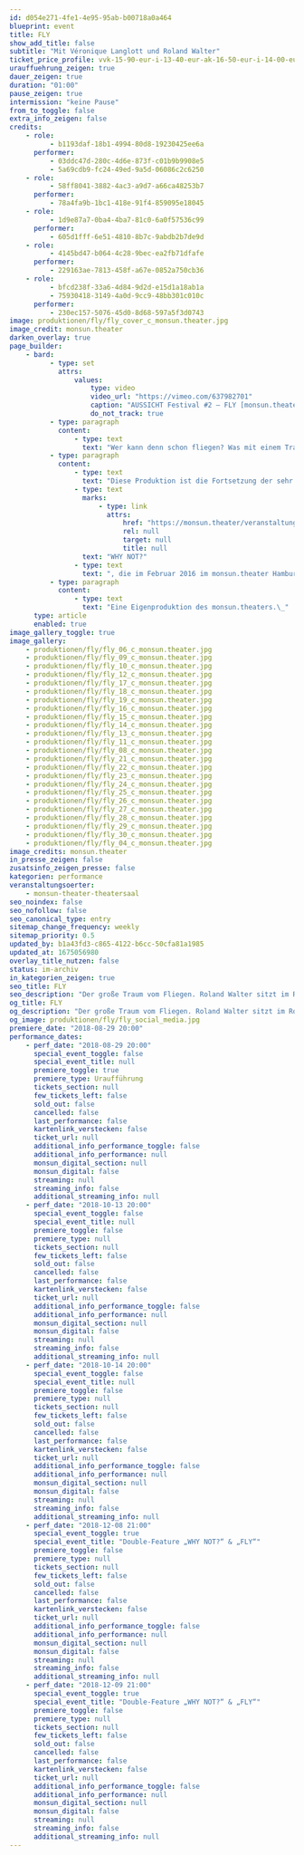 ```yaml
---
id: d054e271-4fe1-4e95-95ab-b00718a0a464
blueprint: event
title: FLY
show_add_title: false
subtitle: "Mit Véronique Langlott und Roland Walter"
ticket_price_profile: vvk-15-90-eur-i-13-40-eur-ak-16-50-eur-i-14-00-eur
urauffuehrung_zeigen: true
dauer_zeigen: true
duration: "01:00"
pause_zeigen: true
intermission: "keine Pause"
from_to_toggle: false
extra_info_zeigen: false
credits:
    - role:
          - b1193daf-18b1-4994-80d8-19230425ee6a
      performer:
          - 03ddc47d-280c-4d6e-873f-c01b9b9908e5
          - 5a69cdb9-fc24-49ed-9a5d-06086c2c6250
    - role:
          - 58ff8041-3882-4ac3-a9d7-a66ca48253b7
      performer:
          - 78a4fa9b-1bc1-418e-91f4-859095e18045
    - role:
          - 1d9e87a7-0ba4-4ba7-81c0-6a0f57536c99
      performer:
          - 605d1fff-6e51-4810-8b7c-9abdb2b7de9d
    - role:
          - 4145bd47-b064-4c28-9bec-ea2fb71dfafe
      performer:
          - 229163ae-7813-458f-a67e-0852a750cb36
    - role:
          - bfcd238f-33a6-4d84-9d2d-e15d1a18ab1a
          - 75930418-3149-4a0d-9cc9-48bb301c010c
      performer:
          - 230ec157-5076-45d0-8d68-597a5f3d0743
image: produktionen/fly/fly_cover_c_monsun.theater.jpg
image_credit: monsun.theater
darken_overlay: true
page_builder:
    - bard:
          - type: set
            attrs:
                values:
                    type: video
                    video_url: "https://vimeo.com/637982701"
                    caption: "AUSSICHT Festival #2 – FLY [monsun.theater, Hamburg]"
                    do_not_track: true
          - type: paragraph
            content:
                - type: text
                  text: "Wer kann denn schon fliegen? Was mit einem Traum beginnt, hört auch wieder mit einem Traum auf. Der große Traum vom Fliegen. Roland Walter sitzt im Rollstuhl, Véronique Langlott nicht. Physisch sind sie beide nicht fürs Fliegen gemacht. Ohne Hilfsmittel ist der Mensch grundsätzlich nicht fähig zu fliegen. Hier sind alle Menschen gleich. Jedoch kann das Gefühl des Fliegens erzeugt werden. FLY ist die Recherche der Leichtigkeit, des sich Fallenlassens, der Befreiung und der Unendlichkeit. Die große Freiheit.\_"
          - type: paragraph
            content:
                - type: text
                  text: "Diese Produktion ist die Fortsetzung der sehr erfolgreichen Eigenproduktion\_"
                - type: text
                  marks:
                      - type: link
                        attrs:
                            href: "https://monsun.theater/veranstaltungen/why-not"
                            rel: null
                            target: null
                            title: null
                  text: "WHY NOT?"
                - type: text
                  text: ", die im Februar 2016 im monsun.theater Hamburg ihre Premiere feierte und seit jeher sowohl innerhalb Deutschlands als aber auch im Ausland immer wieder eingeladen ist."
          - type: paragraph
            content:
                - type: text
                  text: "Eine Eigenproduktion des monsun.theaters.\_"
      type: article
      enabled: true
image_gallery_toggle: true
image_gallery:
    - produktionen/fly/fly_06_c_monsun.theater.jpg
    - produktionen/fly/fly_09_c_monsun.theater.jpg
    - produktionen/fly/fly_10_c_monsun.theater.jpg
    - produktionen/fly/fly_12_c_monsun.theater.jpg
    - produktionen/fly/fly_17_c_monsun.theater.jpg
    - produktionen/fly/fly_18_c_monsun.theater.jpg
    - produktionen/fly/fly_19_c_monsun.theater.jpg
    - produktionen/fly/fly_16_c_monsun.theater.jpg
    - produktionen/fly/fly_15_c_monsun.theater.jpg
    - produktionen/fly/fly_14_c_monsun.theater.jpg
    - produktionen/fly/fly_13_c_monsun.theater.jpg
    - produktionen/fly/fly_11_c_monsun.theater.jpg
    - produktionen/fly/fly_08_c_monsun.theater.jpg
    - produktionen/fly/fly_21_c_monsun.theater.jpg
    - produktionen/fly/fly_22_c_monsun.theater.jpg
    - produktionen/fly/fly_23_c_monsun.theater.jpg
    - produktionen/fly/fly_24_c_monsun.theater.jpg
    - produktionen/fly/fly_25_c_monsun.theater.jpg
    - produktionen/fly/fly_26_c_monsun.theater.jpg
    - produktionen/fly/fly_27_c_monsun.theater.jpg
    - produktionen/fly/fly_28_c_monsun.theater.jpg
    - produktionen/fly/fly_29_c_monsun.theater.jpg
    - produktionen/fly/fly_30_c_monsun.theater.jpg
    - produktionen/fly/fly_04_c_monsun.theater.jpg
image_credits: monsun.theater
in_presse_zeigen: false
zusatsinfo_zeigen_presse: false
kategorien: performance
veranstaltungsoerter:
    - monsun-theater-theatersaal
seo_noindex: false
seo_nofollow: false
seo_canonical_type: entry
sitemap_change_frequency: weekly
sitemap_priority: 0.5
updated_by: b1a43fd3-c865-4122-b6cc-50cfa81a1985
updated_at: 1675056980
overlay_title_nutzen: false
status: im-archiv
in_kategorien_zeigen: true
seo_title: FLY
seo_description: "Der große Traum vom Fliegen. Roland Walter sitzt im Rollstuhl, Véronique Langlott nicht. Physisch sind sie beide nicht fürs Fliegen gemacht."
og_title: FLY
og_description: "Der große Traum vom Fliegen. Roland Walter sitzt im Rollstuhl, Véronique Langlott nicht. Physisch sind sie beide nicht fürs Fliegen gemacht."
og_image: produktionen/fly/fly_social_media.jpg
premiere_date: "2018-08-29 20:00"
performance_dates:
    - perf_date: "2018-08-29 20:00"
      special_event_toggle: false
      special_event_title: null
      premiere_toggle: true
      premiere_type: Uraufführung
      tickets_section: null
      few_tickets_left: false
      sold_out: false
      cancelled: false
      last_performance: false
      kartenlink_verstecken: false
      ticket_url: null
      additional_info_performance_toggle: false
      additional_info_performance: null
      monsun_digital_section: null
      monsun_digital: false
      streaming: null
      streaming_info: false
      additional_streaming_info: null
    - perf_date: "2018-10-13 20:00"
      special_event_toggle: false
      special_event_title: null
      premiere_toggle: false
      premiere_type: null
      tickets_section: null
      few_tickets_left: false
      sold_out: false
      cancelled: false
      last_performance: false
      kartenlink_verstecken: false
      ticket_url: null
      additional_info_performance_toggle: false
      additional_info_performance: null
      monsun_digital_section: null
      monsun_digital: false
      streaming: null
      streaming_info: false
      additional_streaming_info: null
    - perf_date: "2018-10-14 20:00"
      special_event_toggle: false
      special_event_title: null
      premiere_toggle: false
      premiere_type: null
      tickets_section: null
      few_tickets_left: false
      sold_out: false
      cancelled: false
      last_performance: false
      kartenlink_verstecken: false
      ticket_url: null
      additional_info_performance_toggle: false
      additional_info_performance: null
      monsun_digital_section: null
      monsun_digital: false
      streaming: null
      streaming_info: false
      additional_streaming_info: null
    - perf_date: "2018-12-08 21:00"
      special_event_toggle: true
      special_event_title: "Double-Feature „WHY NOT?“ & „FLY“"
      premiere_toggle: false
      premiere_type: null
      tickets_section: null
      few_tickets_left: false
      sold_out: false
      cancelled: false
      last_performance: false
      kartenlink_verstecken: false
      ticket_url: null
      additional_info_performance_toggle: false
      additional_info_performance: null
      monsun_digital_section: null
      monsun_digital: false
      streaming: null
      streaming_info: false
      additional_streaming_info: null
    - perf_date: "2018-12-09 21:00"
      special_event_toggle: true
      special_event_title: "Double-Feature „WHY NOT?“ & „FLY“"
      premiere_toggle: false
      premiere_type: null
      tickets_section: null
      few_tickets_left: false
      sold_out: false
      cancelled: false
      last_performance: false
      kartenlink_verstecken: false
      ticket_url: null
      additional_info_performance_toggle: false
      additional_info_performance: null
      monsun_digital_section: null
      monsun_digital: false
      streaming: null
      streaming_info: false
      additional_streaming_info: null
---
```

